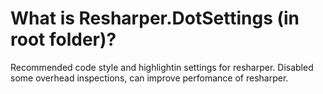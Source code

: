 # What is Resharper.DotSettings (in root folder)?

Recommended code style and highlightin settings for resharper. 
Disabled some overhead inspections, can improve perfomance of resharper.